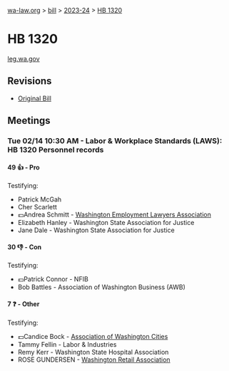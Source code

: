 [wa-law.org](/) > [bill](/bill/) > [2023-24](/bill/2023-24/) > [HB 1320](/bill/2023-24/hb/1320/)

# HB 1320
[leg.wa.gov](https://app.leg.wa.gov/billsummary?BillNumber=1320&Year=2023&Initiative=false)

## Revisions
* [Original Bill](1/)

## Meetings
### Tue 02/14 10:30 AM - Labor & Workplace Standards (LAWS): HB 1320 Personnel records
#### 49 👍 - Pro
Testifying:
* Patrick McGah
* Cher Scarlett
* 💵Andrea Schmitt - [Washington Employment Lawyers Association](/org/washington_employment_lawyers_association/)
* Elizabeth Hanley - Washington State Association for Justice
* Jane Dale - Washington State Association for Justice

#### 30 👎 - Con
Testifying:
* 💵Patrick Connor - NFIB
* Bob Battles - Association of Washington Business (AWB)

#### 7 ❓ - Other
Testifying:
* 💵Candice Bock - [Association of Washington Cities](/org/association_of_washington_cities/)
* Tammy Fellin - Labor & Industries
* Remy Kerr - Washington State Hospital Association
* ROSE GUNDERSEN - [Washington Retail Association](/org/washington_retail_association/)
